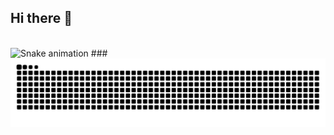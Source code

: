 ## Hi there 👋
<br clear="both">

<img src="https://raw.githubusercontent.com/EduardoTartas/EduardoTartas/output/snake.svg" alt="Snake animation" />
###

<br clear="both">

<img src="https://raw.githubusercontent.com/MatheusLBatista/MatheusLBatista/output/snake.svg" alt="Snake animation" />

###
